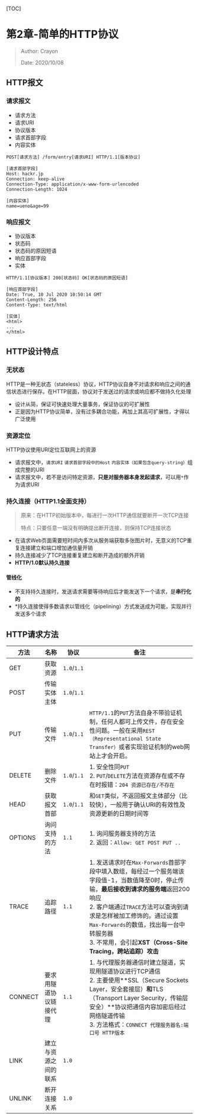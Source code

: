 [TOC]

# 第2章-简单的HTTP协议

> Author: Crayon
>
> Date: 2020/10/08

## HTTP报文

### 请求报文

* 请求方法
* 请求URI
* 协议版本
* 请求首部字段
* 内容实体

```
POST[请求方法] /form/entry[请求URI] HTTP/1.1[版本协议]

[请求首部字段]
Host: hackr.jp
Connection: keep-alive
Connection-Type: application/x-www-form-urlencoded
Connection-Length: 1024

[内容实体]
name=ueno&age=99
```



### 响应报文

* 协议版本
* 状态码
* 状态码的原因短语
* 响应首部字段
* 实体

```
HTTP/1.1[协议版本] 200[状态码] OK[状态码的原因短语]

[响应首部字段]
Date: True, 10 Jul 2020 10:50:14 GMT
Content-Length: 256
Content-Type: text/html

[实体]
<html>
...
</html>
```



## HTTP设计特点

### 无状态

HTTP是一种无状态（stateless）协议，HTTP协议自身不对请求和响应之间的通信状态进行保存。在HTTP层面，协议对于发送过的请求或响应都不做持久化处理

* 设计从简，保证可快速处理大量事务，保证协议的可扩展性
* 正是因为HTTP协议简单，没有过多耦合功能，再加上其高可扩展性，才得以广泛使用

### 资源定位

HTTP协议使用URI定位互联网上的资源

* 请求报文中，`请求URI` `请求首部字段中的Host` `内容实体（如果包含query-string）`组成完整的URI
* 请求报文中，若不是访问特定资源，**只是对服务器本身发起请求**，可以用`*`作为请求URI

### 持久连接（HTTP1.1全面支持）

> 原来：在HTTP初始版本中，每进行一次HTTP通信就要断开一次TCP连接
>
> 特点：只要任意一端没有明确提出断开连接，则保持TCP连接状态

* 在请求Web页面需要短时间内多次从服务端获取多张图片时，无意义的TCP重复连接建立和端口增加通信量开销
* 持久连接减少了TCP连接重复建立和断开造成的额外开销
* **HTTP/1.0默认持久连接**

#### 管线化

* 不支持持久连接时，发送请求需要等待响应后才能发送下一个请求，是**串行化的**
* *持久连接使得多数请求以管线化（pipelining）方式发送成为可能，实现并行发送多个请求



## HTTP请求方法

| 方法    | 名称                   | 协议        | 备注                                                         |
| ------- | ---------------------- | ----------- | ------------------------------------------------------------ |
| GET     | 获取资源               | `1.0`/`1.1` |                                                              |
| POST    | 传输实体主体           | `1.0`/`1.1` |                                                              |
| PUT     | 传输文件               | `1.0`/`1.1` | `HTTP/1.1`的`PUT`方法自身不带验证机制，任何人都可上传文件，存在安全性问题。一般在采用`REST（Representational State Transfer）`或者实现验证机制的web网站上才会开启。 |
| DELETE  | 删除文件               | `1.0`/`1.1` | 1. 安全性同`PUT`<br />2. `PUT`/`DELETE`方法在资源存在或不存在时报错：`204 资源已存在/不存在` |
| HEAD    | 获取报文首部           | `1.0`/`1.1` | 和`GET`类似，不返回报文主体部分（比较快），一般用于确认URI的有效性及资源更新的日期时间等 |
| OPTIONS | 询问支持的方法         | `1.1`       | 1. 询问服务器支持的方法<br />2. 返回：`Allow: GET POST PUT ..` |
| TRACE   | 追踪路径               | `1.1`       | 1. 发送请求时在`Max-Forwards`首部字段中填入数组，每经过一个服务端该字段值-1，当数值降至0时，停止传输，**最后接收到请求的服务端**返回200响应<br />2. 客户端通过`TRACE`方法可以查询到请求是怎样被加工修饰的。通过设置`Max-Forwards`的数值，找出每一台中转服务器<br />3. 不常用，会引起**XST（Cross-Site Tracing，跨站追踪）攻击** |
| CONNECT | 要求用隧道协议链接代理 | `1.1`       | 1. 与代理服务器通信时建立隧道，实现用隧道协议进行TCP通信<br />2. 主要使用**SSL（Secure Sockets Layer，安全套接层）**和**TLS（Transport Layer Security，传输层安全）**协议把通信内容加密后经过网络隧道传输<br />3. 方法格式：`CONNECT 代理服务器名:端口号 HTTP版本` |
| LINK    | 建立与资源之间的联系   | `1.0`       |                                                              |
| UNLINK  | 断开连接关系           | `1.0`       |                                                              |


